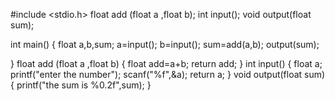 #include <stdio.h>
float add (float a ,float b);
int input();
void output(float sum);


int main()
{
   float a,b,sum;
   a=input();
   b=input();
   sum=add(a,b);
   output(sum);
  

}
float add (float a ,float b)
{
    float add=a+b;
    return add;
}
int input()
{
    float a;
    printf("enter the number");
    scanf("%f",&a);
    return a;
}
void output(float sum)
{
   printf("the sum is %0.2f",sum);
}

	

